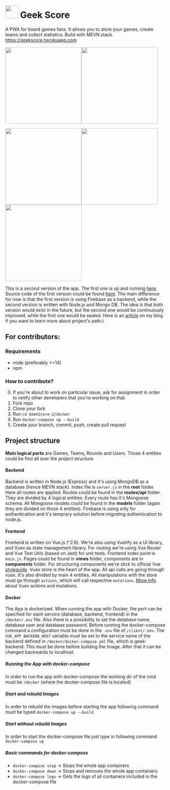 
#  <img src="https://i.ibb.co/gWTjWGK/mstile-144x144.png" width=40> Geek Score

A PWA for board games fans. It allows you to store your games, create teams and collect statistics. Build with MEVN stack.
https://geekscore.herokuapp.com

<img src="https://i.ibb.co/GFyt0c3/Screenshot-at-Sep-19-11-21-40.png" width=240><img src="https://i.ibb.co/c38dqdM/Phone-Screenshot-2.png" width=240>

<img src="https://i.ibb.co/9rqvSrP/Phone-Screenshot-3.png" width=240><img src="https://i.ibb.co/CWrw6vc/Phone-Screenshot-4.png" width=240><img src="https://i.ibb.co/LxyqVmm/Phone-Screenshot-5.png" width=240> 

This is a second version of the app. The first one is up and running [here](http://geekscore.netlify.com/).
Source code of the first version could be found [here](https://github.com/DavidGolodetsky/GeekScore-1).
The main difference for now is that the first version is using Firebase as a backend, while the second version is written with Node.js and Mongo DB. The idea is that both version would exist in the future, but the second one would be continuously  improved, while the first one would be sealed. Here is an [article](https://davidgo.netlify.app/blog/geek-score.html) on my blog if you want to learn more about project's path:)

## For contributors:

### Requirements
* node (preferably >=14)
* npm

### How to contribute?

0. If you're about to work on particular issue, ask for assignment in order to notify other developers that you're working on that.
1. Fork repo
2. Clone your fork
3. Run `cd GeekScore-2/docker` 
4. Run `docker-compose up --build`
6. Create your branch, commit, push, create pull request

## Project structure

**Main logical parts** are Games, Teams, Rounds and Users. Those 4 entities could be find all over the project structure. 

#### Backend
Backend is written in Node.js (Express) and it's using MongoDB as a database (hence MEVN stack). Index file is `server.js` in the **root** folder. Here all routes are applied. Routes could be found in the **routes/api** folder. They are divided by 4 logical entities. Every route has it's Mongoose schema. All Mongoose models could be found in the **models** folder (again they are divided on those 4 entities). Firebase is using only for authentication and it's temprary solution before migrating authentication to node.js.

#### Frontend
Frontend is written on Vue.js (^2.6). We're also using Vuetify as a UI library, and Vuex as state management library. For routing we're using Vue Router and Vue Test Utils (based on Jest) for unit tests. Frontend index point is `main.js`. Pages could be found in **views** folder, components are in **components** folder. For structuring components we're stick to official Vue [styleguide](https://vuejs.org/v2/style-guide/#Tightly-coupled-component-names-strongly-recommended).
Vuex store is the heart of the app. All api calls are going through vuex. It's also divided by main 4 entities. All manipulations with the store must go through `actions`, which will call respective `mutations`. [More info](https://vuex.vuejs.org/guide/actions.html) about Vuex actions and mutations.
 
#### Docker
The App is dockerized. When running the app with Docker, the port can be specified for each service (database, backend, frontend) in the `/docker/.env` file. Also there is a possibility to set the database name, database user and database password.
Before running the docker-compose command a configuration must be done in the `.env` file of `/client/.env`. The `VUE_APP_BACKEND_HOST` variable must be set to the service name of the backend defined in `/docker/docker-compose.yml` file, which is geek-backend.
This must be done before building the Image. After that it can be changed backwards to localhost.

##### Running the App with docker-compose 
In order to run the app with docker-compose the working dir of the cmd must be `/docker` (where the docker-compose file is located)
##### Start and rebuild Images
In order to rebuild the Images before starting the app following command must be typed `docker-compose up --build`
##### Start without rebuild Images
In order to start the docker-compose file just type in following command `docker-compose up`
##### Basic commands for docker-compose 
- `docker-compose stop` -> Stops the whole app containers
- `docker-compose down` -> Stops and removes the whole app containers
- `docker-compose logs` -> Gets the logs of all containers included in the docker-compose file
